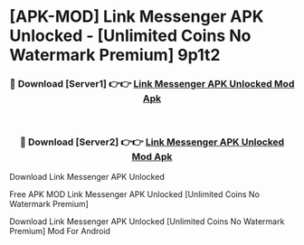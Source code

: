 # [APK-MOD] Link Messenger APK Unlocked - [Unlimited Coins No Watermark Premium] 9p1t2



<div align="center">
<h3>🔴 Download [Server1] 👉👉 <a href="https://momento.my/?title=Link_Messenger_APK_Unlocked">Link Messenger APK Unlocked Mod Apk</a></h3><br>

<h3>🔴 Download [Server2] 👉👉 <a href="https://momento.my/?title=Link_Messenger_APK_Unlocked">Link Messenger APK Unlocked Mod Apk</a></h3>
</div>



Download Link Messenger APK Unlocked 

Free APK MOD Link Messenger APK Unlocked [Unlimited Coins No Watermark Premium]

Download Link Messenger APK Unlocked [Unlimited Coins No Watermark Premium] Mod For Android

